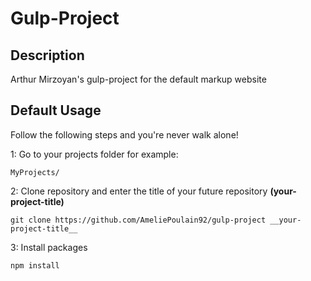 # Gulp-Project
## Description
Arthur Mirzoyan's gulp-project for the default markup website

## Default Usage
Follow the following steps and you're never walk alone!

1: Go to your projects folder for example:
```
MyProjects/
```
2: Clone repository and enter the title of your future repository **(your-project-title)**
```
git clone https://github.com/AmeliePoulain92/gulp-project __your-project-title__
```
3: Install packages
```
npm install
```

